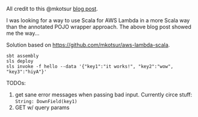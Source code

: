 All credit to this @mkotsur [blog post](https://medium.com/@mkotsur/this-is-why-you-should-consider-using-aws-lambda-scala-6b3ea841f8b0).

I was looking for a way to use Scala for AWS Lambda in a more Scala way
than the annotated POJO wrapper approach.  The above blog post showed me the way...

Solution based on https://github.com/mkotsur/aws-lambda-scala.

```console
sbt assembly
sls deploy
sls invoke -f hello --data '{"key1":"it works!", "key2":"wow", "key3":"hiyA"}'
```

TODOs:
1. get sane error messages when passing bad input. Currently circe stuff:
`String: DownField(key1)`
2. GET w/ query params

